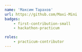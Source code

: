 ```yaml
---
name: 'Максим Тарахов'
url: https://github.com/Maxi-Mini
badges:
    - first-contribution-small
    - hackathon-practicum

roles:
    - practicum-contributor
---
```

